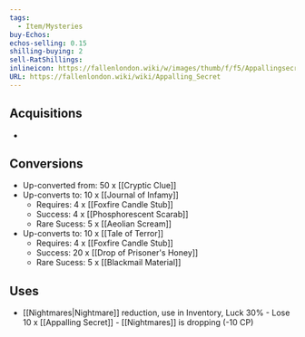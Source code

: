 ```yaml
---
tags:
  - Item/Mysteries
buy-Echos: 
echos-selling: 0.15
shilling-buying: 2
sell-RatShillings: 
inlineicon: https://fallenlondon.wiki/w/images/thumb/f/f5/Appallingsecret.png/20px-Appallingsecret.png
URL: https://fallenlondon.wiki/wiki/Appalling_Secret
---
```

## Acquisitions
- 

## Conversions 
- Up-converted from: 50 x [[Cryptic Clue]]
- Up-converts to: 10 x [[Journal of Infamy]]
	- Requires: 4 x [[Foxfire Candle Stub]]
	- Success: 4 x [[Phosphorescent Scarab]]
	- Rare Sucess: 5 x [[Aeolian Scream]]
- Up-converts to: 10 x [[Tale of Terror]]
	- Requires: 4 x [[Foxfire Candle Stub]]
	- Success: 20 x [[Drop of Prisoner's Honey]]
	- Rare Sucess: 5 x [[Blackmail Material]]


## Uses
- [[Nightmares|Nightmare]] reduction, use in Inventory, Luck 30%
	  - Lose 10 x [[Appalling Secret]]
	  - [[Nightmares]] is dropping (-10 CP)
